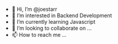 - 👋 Hi, I’m @joestarr
- 👀 I’m interested in Backend Development
- 🌱 I’m currently learning Javascript
- 💞️ I’m looking to collaborate on ...
- 📫 How to reach me ...

<!---
joestarr/joestarr is a ✨ special ✨ repository because its `README.md` (this file) appears on your GitHub profile.
You can click the Preview link to take a look at your changes.
--->
